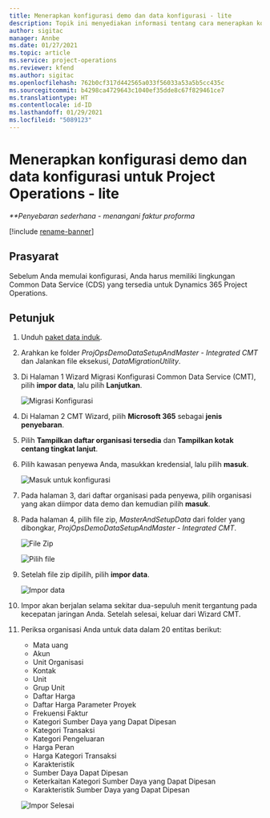 ```yaml
---
title: Menerapkan konfigurasi demo dan data konfigurasi - lite
description: Topik ini menyediakan informasi tentang cara menerapkan konfigurasi demo dan data konfigurasi untuk Project Operations.
author: sigitac
manager: Annbe
ms.date: 01/27/2021
ms.topic: article
ms.service: project-operations
ms.reviewer: kfend
ms.author: sigitac
ms.openlocfilehash: 762b0cf317d442565a033f56033a53a5b5cc435c
ms.sourcegitcommit: b4298ca4729643c1040ef35dde8c67f829461ce7
ms.translationtype: HT
ms.contentlocale: id-ID
ms.lasthandoff: 01/29/2021
ms.locfileid: "5089123"
---
```

# <a name="apply-demo-setup-and-configuration-data-for-project-operations---lite"></a>Menerapkan konfigurasi demo dan data konfigurasi untuk Project Operations - lite 

_**Penyebaran sederhana - menangani faktur proforma_

[!include [rename-banner](~/includes/cc-data-platform-banner.md)]

## <a name="prerequisites"></a>Prasyarat

Sebelum Anda memulai konfigurasi, Anda harus memiliki lingkungan Common Data Service (CDS) yang tersedia untuk Dynamics 365 Project Operations.


## <a name="instructions"></a>Petunjuk

1. Unduh [paket data induk](https://download.microsoft.com/download/3/4/1/341bf279-a64f-4baa-af31-ce624859b518/ProjOpsSampleSetupData%20-%20CE%20only%20CMT.zip). 
2. Arahkan ke folder *ProjOpsDemoDataSetupAndMaster - Integrated CMT* dan Jalankan file eksekusi, *DataMigrationUtility*.
3. Di Halaman 1 Wizard Migrasi Konfigurasi Common Data Service (CMT), pilih **impor data**, lalu pilih **Lanjutkan**.

    ![Migrasi Konfigurasi](./media/1ConfigurationMigration.png)

4. Di Halaman 2 CMT Wizard, pilih **Microsoft 365** sebagai **jenis penyebaran**.
5. Pilih **Tampilkan daftar organisasi tersedia** dan **Tampilkan kotak centang tingkat lanjut**.
6. Pilih kawasan penyewa Anda, masukkan kredensial, lalu pilih **masuk**.

   ![Masuk untuk konfigurasi](./media/2ConfigurationSignin.png)

7. Pada halaman 3, dari daftar organisasi pada penyewa, pilih organisasi yang akan diimpor data demo dan kemudian pilih **masuk**.
8. Pada halaman 4, pilih file zip, *MasterAndSetupData* dari folder yang dibongkar, *ProjOpsDemoDataSetupAndMaster - Integrated CMT*.

   ![File Zip](./media/3ZipFile.png)

   ![Pilih file](./media/4SelectAFile.png)

9. Setelah file zip dipilih, pilih **impor data**.

   ![Impor data](./media/5ImportData.png)

10. Impor akan berjalan selama sekitar dua-sepuluh menit tergantung pada kecepatan jaringan Anda. Setelah selesai, keluar dari Wizard CMT. 
11. Periksa organisasi Anda untuk data dalam 20 entitas berikut:

    -   Mata uang
    -   Akun
    -   Unit Organisasi
    -   Kontak
    -   Unit
    -   Grup Unit
    -   Daftar Harga
    -   Daftar Harga Parameter Proyek 
    -   Frekuensi Faktur
    -   Kategori Sumber Daya yang Dapat Dipesan
    -   Kategori Transaksi
    -   Kategori Pengeluaran
    -   Harga Peran
    -   Harga Kategori Transaksi
    -   Karakteristik
    -   Sumber Daya Dapat Dipesan
    -   Keterkaitan Kategori Sumber Daya yang Dapat Dipesan
    -   Karakteristik Sumber Daya yang Dapat Dipesan

    ![Impor Selesai](./media/6CompleteImport.png)
